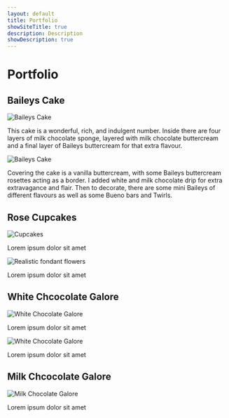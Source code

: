 ```yaml
---
layout: default
title: Portfolio
showSiteTitle: true
description: Description
showDescription: true
---
```


# Portfolio

## Baileys Cake
![Baileys Cake](/assets/images/photos/BaileysCake/baileysCake1.jpeg)

This cake is a wonderful, rich, and indulgent number. Inside there are four layers of milk chocolate sponge, layered with milk chocolate buttercream and a final layer of Baileys buttercream for that extra flavour.

![Baileys Cake](/assets/images/photos/BaileysCake/baileysCake2.jpeg)

Covering the cake is a vanilla buttercream, with some Baileys buttercream rosettes acting as a border. I added white and milk chocolate drip for extra extravagance and flair. Then to decorate, there are some mini Baileys of different flavours as well as some Bueno bars and Twirls.

## Rose Cupcakes
![Cupcakes](/assets/images/photos/RoseCupcakes/cupcakes.jpeg)

Lorem ipsum dolor sit amet

![Realistic fondant flowers](/assets/images/photos/RoseCupcakes/fondantRealism.jpeg)

Lorem ipsum dolor sit amet

## White Chcocolate Galore
![White Chocolate Galore](/assets/images/photos/WhiteChocolateGalore/whiteChoc1.jpeg)

Lorem ipsum dolor sit amet

![White Chocolate Galore](/assets/images/photos/WhiteChocolateGalore/whiteChoc2.jpeg)

Lorem ipsum dolor sit amet

## Milk Chcocolate Galore
![Milk Chocolate Galore](/assets/images/photos/MilkChocolateGalore/milkChoc1.jpeg)

Lorem ipsum dolor sit amet